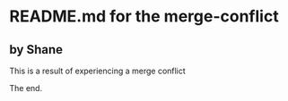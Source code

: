 # README.md for the merge-conflict

## by Shane

This is a result of experiencing a merge conflict

The end.

